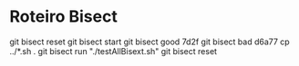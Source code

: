 # Roteiro Bisect


git bisect reset
git bisect start
git bisect good 7d2f
git bisect bad d6a77
cp ../*.sh .
git bisect run "./testAllBisext.sh"
git bisect reset
